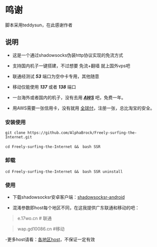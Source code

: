 鸣谢
======
脚本采用teddysun，在此感谢作者

说明
-----------------

- 这是一个通过shadowsocks伪装http协议实现的免流方式

- 支持国内机子一键搭建，不过想要 免流+翻墙 就上国外vps吧

- 联通经测试 ***53*** 端口为空中卡专用，其他随意

- 移动仅能使用 ***137*** 或者 ***138*** 端口

- 一台海外或者国内的机子，没有去用 [***AWS***](https://aws.amazon.com/cn/free/) 吧，免费一年。

- 用AWS需要一张信用卡，没有就用 [全球付](https://www.globalcash.hk/)，注册一张，总比淘宝的安全。

### 安装使用


```
git clone https://github.com/AlphaBrock/Freely-surfing-the-Internet.git
```
```
cd Freely-surfing-the-Internet &&　bash SSR
```
### 卸载

```
cd Freely-surfing-the-Internet &&　bash SSR uninstall
```
### 使用

- 下载shadowsocksr安卓客户端：[shadowsocksr-android](https://soft.alphabrock.cn/shadowsocks/ssr-3.0.4.3.apk)

- 混淆参数即host每个地区不同，在这我提供广东联通和移动的吧：

> e.17wo.cn # 联通

> wap.gd10086.cn #移动

-更多host请看：[各地区host](https://www.alphabrock.xyz/help/host.html)，不保证一定有效
